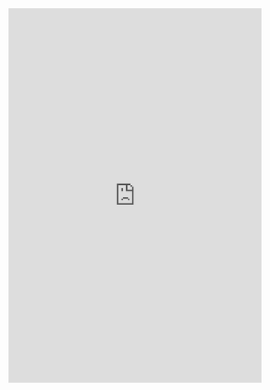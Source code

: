 <iframe src="https://www.linkedin.com/embed/feed/update/urn:li:ugcPost:6809817152883970048" height="745" width="504" frameborder="0" allowfullscreen="" title="Embedded post"></iframe>
